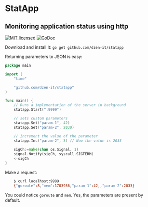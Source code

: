 StatApp
=======
**Monitoring application status using http**
---

[![MIT licensed](https://img.shields.io/badge/license-MIT-blue.svg)](https://github.com/dzen-it/statapp/blob/master/LICENSE)
[![GoDoc](https://godoc.org/github.com/dzen-it/statapp?status.svg)](https://godoc.org/github.com/dzen-it/statapp)

Download and install it: `go get github.com/dzen-it/statapp` 

Returning parameters to JSON is easy:
``` go
package main

import (
	"time"

	"github.com/dzen-it/statapp"
)

func main() {
	// Runs a implementation of the server in background
	statapp.Start(":9999")

	// sets custom parameters
	statapp.Set("param-1", 42)
	statapp.Set("param-2", 2030)

	// Increment the value of the parameter
	statapp.Inc("param-2", 3) // Now the value is 2033
	
	sigCh:=make(chan os.Signal, 1)
	signal.Notify(sigCh, syscall.SIGTERM)
	<-sigCh
}
```
Make a request:
``` bash
    $ curl localhost:9999
    {"goroute":8,"mem":1703936,"param-1":42,,"param-2":2033}
```
You could notice `goroute` and `mem`. Yes, the parameters are present by default.

